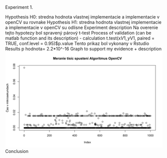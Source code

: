 Experiment 1.

Hypothesis H0:
stredna hodnota vlastnej implementacie a implementacie v openCV su rovnake
Hypothesis H1:
stredna hodnota vlastnej implementacie a implementacie v openCV su odlisne
Experiment description
Na overenie tejto hypotezy bol spravený párový t-test
Process of validation (can be matlab function and its description) - calculation
t.test(x$V1,y$V1, paired = TRUE, conf.level = 0.95)$p.value
Tento prikaz bol vykonany v Rstudio
Results
p hodnota= 2.2*10^-16
Graph to support my evidence + description
![picture](https://github.com/KristianMicko/PocitacoveVidenie/blob/master/images/grafy/Opencv.svg)
Conclusion
